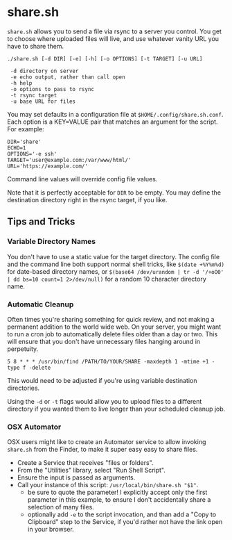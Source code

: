 # share.sh

`share.sh` allows you to send a file via rsync to a server you control. You get to choose where uploaded files will live, and use whatever vanity URL you have to share them.

```
./share.sh [-d DIR] [-e] [-h] [-o OPTIONS] [-t TARGET] [-u URL]

 -d directory on server
 -e echo output, rather than call open
 -h help
 -o options to pass to rsync
 -t rsync target
 -u base URL for files
```

You may set defaults in a configuration file at `$HOME/.config/share.sh.conf`. Each option is a KEY=VALUE pair that matches an argument for the script.  For example:
```
DIR='share'
ECHO=1
OPTIONS='-e ssh'
TARGET='user@example.com:/var/www/html/'
URL='https://example.com/'
```

Command line values will override config file values.

Note that it is perfectly acceptable for `DIR` to be empty.  You may define the destination directory right in the rsync target, if you like.

## Tips and Tricks
### Variable Directory Names
You don't have to use a static value for the target directory.  The config file and the command line both support normal shell tricks, like `$(date +%Y%m%d)` for date-based directory names, or `$(base64 /dev/urandom | tr -d '/+oO0' | dd bs=10 count=1 2>/dev/null)` for a random 10 character directory name.

### Automatic Cleanup
Often times you're sharing something for quick review, and not making a permanent addition to the world wide web.  On your server, you might want to run a cron job to automatically delete files older than a day or two.  This will ensure that you don't have unnecessary files hanging around in perpetuity.
```
5 8 * * * /usr/bin/find /PATH/TO/YOUR/SHARE -maxdepth 1 -mtime +1 -type f -delete
```
This would need to be adjusted if you're using variable destination directories.

Using the `-d` or `-t` flags would allow you to upload files to a different directory if you wanted them to live longer than your scheduled cleanup job.

### OSX Automator
OSX users might like to create an Automator service to allow invoking `share.sh` from the Finder, to make it super easy easy to share files.
* Create a Service that receives "files or folders".
* From the "Utilities" library, select "Run Shell Script".
* Ensure the input is passed as arguments.
* Call your instance of this script: `/usr/local/bin/share.sh "$1"`.
  * be sure to quote the parameter! I explicitly accept only the first parameter in this example, to ensure I don't accidentally share a selection of many files.
  * optionally add `-e` to the script invocation, and than add a "Copy to Clipboard" step to the Service, if you'd rather not have the link open in your browser.
